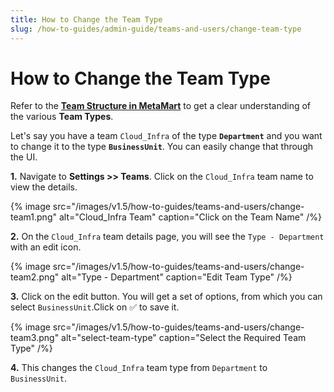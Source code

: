 ```yaml
---
title: How to Change the Team Type
slug: /how-to-guides/admin-guide/teams-and-users/change-team-type
---
```


# How to Change the Team Type

Refer to the [**Team Structure in MetaMart**](/how-to-guides/admin-guide/teams-and-users/team-structure-metamart) to get a clear understanding of the various **Team Types**.

Let's say you have a team `Cloud_Infra` of the type **`Department`** and you want to change it to the type **`BusinessUnit`**. You can easily change that through the UI.

**1.** Navigate to **Settings >> Teams**. Click on the `Cloud_Infra` team name to view the details.

{% image
src="/images/v1.5/how-to-guides/teams-and-users/change-team1.png"
alt="Cloud_Infra Team"
caption="Click on the Team Name"
/%}

**2.** On the `Cloud_Infra` team details page, you will see the `Type - Department` with an edit icon.

{% image
src="/images/v1.5/how-to-guides/teams-and-users/change-team2.png"
alt="Type - Department"
caption="Edit Team Type"
/%}

**3.** Click on the edit button. You will get a set of options, from which you can select `BusinessUnit`.Click on ✅ to save it.

{% image
src="/images/v1.5/how-to-guides/teams-and-users/change-team3.png"
alt="select-team-type"
caption="Select the Required Team Type"
/%}

**4.** This changes the `Cloud_Infra` team type from `Department` to `BusinessUnit`.
